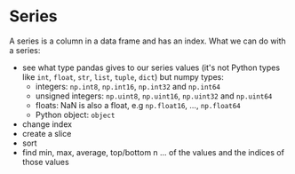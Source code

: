 # Series

A series is a column in a data frame and has an index. What we can do with a series:
  - see what type pandas gives to our series values (it's not Python types like `int`, `float`, `str`, `list`, `tuple`, `dict`) but numpy types:
      - integers: `np.int8`, `np.int16`, `np.int32` and `np.int64`
      - unsigned integers: `np.uint8`, `np.uint16`, `np.uint32` and `np.uint64`
      - floats: NaN is also a float, e.g `np.float16`, ..., `np.float64`
      - Python object: `object`
  - change index
  - create a slice
  - sort
  - find min, max, average, top/bottom n ... of the values and the indices of those values